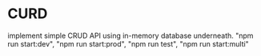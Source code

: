 # CURD
implement simple CRUD API using in-memory database underneath.
    "npm run start:dev",
    "npm run start:prod",
    "npm run test",
    "npm run start:multi"
